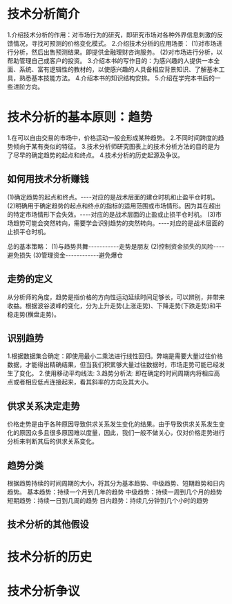 # 技术分析简介
1.介绍技术分析的作用：对市场行为的研究，即研究市场对各种外界信息刺激的反馈情况，寻找可预测的价格变化模式。
2.介绍技术分析的应用场景：
  (1)对市场进行分析，然后出售预测结果。即提供金融理财咨询服务。
  (2)对市场进行分析，以帮助管理自己或客户的投资。
3.介绍本书的写作目的：为感兴趣的人提供一本全面、系统、富有逻辑性的教材的，以使感兴趣的人具备相应背景知识、了解基本工具，熟悉基本技能方法。
4.介绍本书的知识结构安排。
5.介绍在学完本书后的一些进阶方向。

# 技术分析的基本原则：趋势
1.在可以自由交易的市场中，价格运动一般会形成某种趋势。
2.不同时间跨度的趋势倾向于某有类似的特征。
3.技术分析师研究图表上的技术分析方法的目的是为了尽早的确定趋势的起点和终点。
4.技术分析的历史起源及争议。

## 如何用技术分析赚钱
  (1)确定趋势的起点和终点。----对应的是战术层面的建仓时机和止盈平仓时机。
  (2)明确用于确定趋势的起点和终点的指标的适用范围或市场情形。因为其在超出的特定市场情形下会失效。----对应的是战术层面的止盈或止损平仓时机。
  (3)市场趋势可能会突然转向，需要学会识别趋势的突然转向。----对应的是战术层面的止损平仓时机。

  总的基本策略：
  (1)与趋势共舞-----------走势是朋友
  (2)控制资金损失的风险----避免损失
  (3)管理资金------------避免爆仓
## 走势的定义
  从分析师的角度，趋势是指价格的方向性运动延续时间足够长，可以辨别，并带来收益。根据波谷波峰的变化，分为上升走势(上涨走势)、下降走势(下跌走势)和平稳走势(横盘走势)。
## 识别趋势
  1.根据数据集合确定：即使用最小二乘法进行线性回归。弊端是需要大量过往价格数据，才能得出精确结果，但当我们积累够大量过往数据时，市场走势可能已经发生了变化。
  2.使用移动平均线法:
  3.趋势分析法: 即在确定的时间周期内将相应高点或者相应低点连接起来，看其斜率的方向及其大小。
## 供求关系决定走势
  价格走势是由于各种原因导致供求关系发生变化的结果。由于导致供求关系发生变化的原因众多且很多原因难以度量，因此，我们一般不做关心，仅对价格走势进行分析来判断其后的供求关系变化。
## 趋势分类
  根据趋势持续的时间周期的大小，将其分为基本趋势、中级趋势、短期趋势和日内趋势。
  基本趋势：持续一个月到几年的趋势
  中级趋势：持续一周到几个月的趋势
  短期趋势：持续一日到几周的趋势
  日内趋势：持续几分钟到几个小时的趋势
  
## 技术分析的其他假设

# 技术分析的历史
# 技术分析争议